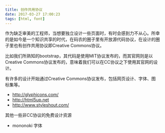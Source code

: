 ```yaml
---
title: 创作共用协议
date: 2017-03-27 17:00:23
tags: [html, font]
---
```


作为缺乏审美的工程师，当想要独立设计一些页面时，有时会感到力不从心。所幸的是如今是一个知识共享的时代，在码农的圈子里有开放源代码协议，在设计的圈子里也有创作共用协议即Creative Commons协议。

比如我们所熟知的bootstrap，其代码是使用MIT协议发布的，而其官网则是以Creative Commons协议发布的，意味着我们可以在CC协议之下使用其官网的设计。

有许多的设计开始通过Creative Commons协议发布，包括网页设计、字体、图标集等。

* http://glyphicons.com/
* http://html5up.net
* http://www.styleshout.com/


其他一些非CC协议的免费设计资源

* mononoki 字体

